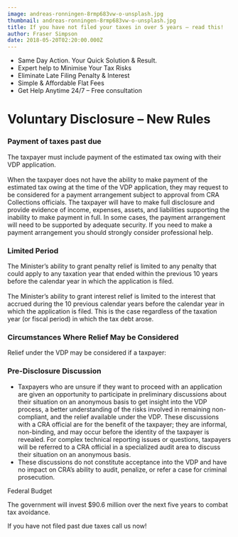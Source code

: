 ```yaml
---
image: andreas-ronningen-8rmp683vw-o-unsplash.jpg
thumbnail: andreas-ronningen-8rmp683vw-o-unsplash.jpg
title: If you have not filed your taxes in over 5 years – read this!
author: Fraser Simpson
date: 2018-05-20T02:20:00.000Z
---
```



* Same Day Action. Your Quick Solution & Result.
* Expert help to Minimise Your Tax Risks
* Eliminate Late Filing Penalty & Interest
* Simple & Affordable Flat Fees
* Get Help Anytime 24/7 – Free consultation

# Voluntary Disclosure – New Rules

### Payment of taxes past due

The taxpayer must include payment of the estimated tax owing with their VDP application.\
\
When the taxpayer does not have the ability to make payment of the estimated tax owing at the time of the VDP application, they may request to be considered for a payment arrangement subject to approval from CRA Collections officials. The taxpayer will have to make full disclosure and provide evidence of income, expenses, assets, and liabilities supporting the inability to make payment in full. In some cases, the payment arrangement will need to be supported by adequate security. If you need to make a payment arrangement you should strongly consider professional help.

### Limited Period

The Minister’s ability to grant penalty relief is limited to any penalty that could apply to any taxation year that ended within the previous 10 years before the calendar year in which the application is filed.\
\
The Minister’s ability to grant interest relief is limited to the interest that accrued during the 10 previous calendar years before the calendar year in which the application is filed. This is the case regardless of the taxation year (or fiscal period) in which the tax debt arose.

### Circumstances Where Relief May be Considered

Relief under the VDP may be considered if a taxpayer:



### Pre-Disclosure Discussion

* Taxpayers who are unsure if they want to proceed with an application are given an opportunity to participate in preliminary discussions about their situation on an anonymous basis to get insight into the VDP process, a better understanding of the risks involved in remaining non-compliant, and the relief available under the VDP. These discussions with a CRA official are for the benefit of the taxpayer; they are informal, non-binding, and may occur before the identity of the taxpayer is revealed. For complex technical reporting issues or questions, taxpayers will be referred to a CRA official in a specialized audit area to discuss their situation on an anonymous basis.
* These discussions do not constitute acceptance into the VDP and have no impact on CRA’s ability to audit, penalize, or refer a case for criminal prosecution.

Federal Budget

The government will invest $90.6 million over the next five years to combat tax avoidance.

If you have not filed past due taxes call us now!